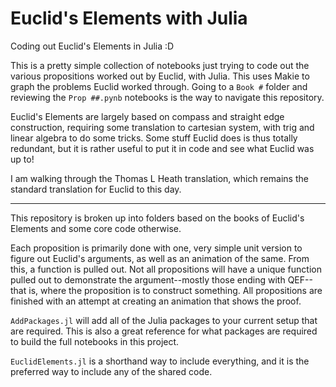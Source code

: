 # Euclid's Elements with Julia

Coding out Euclid's Elements in Julia :D

This is a pretty simple collection of notebooks just trying to code out the various propositions worked out by Euclid, with Julia. This uses Makie to graph the problems Euclid worked through. Going to a `Book #` folder and reviewing the `Prop ##.pynb` notebooks is the way to navigate this repository.

Euclid's Elements are largely based on compass and straight edge construction, requiring some translation to cartesian system, with trig and linear algebra to do some tricks. Some stuff Euclid does is thus totally redundant, but it is rather useful to put it in code and see what Euclid was up to!

I am walking through the Thomas L Heath translation, which remains the standard translation for Euclid to this day.

---

This repository is broken up into folders based on the books of Euclid's Elements and some core code otherwise.

Each proposition is primarily done with one, very simple unit version to figure out Euclid's arguments, as well as an animation of the same. From this, a function is pulled out. Not all propositions will have a unique function pulled out to demonstrate the argument--mostly those ending with QEF--that is, where the proposition is to construct something. All propositions are finished with an attempt at creating an animation that shows the proof.

`AddPackages.jl` will add all of the Julia packages to your current setup that are required. This is also a great reference for what packages are required to build the full notebooks in this project.

`EuclidElements.jl` is a shorthand way to include everything, and it is the preferred way to include any of the shared code.
